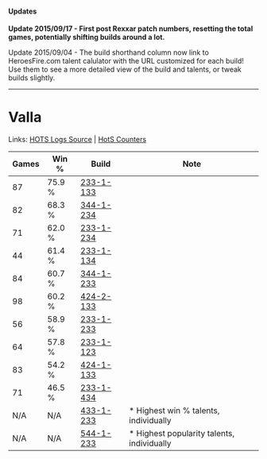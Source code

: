 #### Updates
**Update 2015/09/17 - First post Rexxar patch numbers, resetting the total games, potentially shifting builds around a lot.**

Update 2015/09/04 - The build shorthand column now link to HeroesFire.com talent calulator with the URL customized for each build!  
Use them to see a more detailed view of the build and talents, or tweak builds slightly.

***

# Valla

Links: [HOTS Logs Source](https://www.hotslogs.com/Sitewide/HeroDetails?Hero=Valla) | [HotS Counters](http://hotscounters.com/#/hero/Valla)

Games  | Win %  | Build     | Note
-----  | -----  | -----     | ----
87     | 75.9 % | [233-1-133](http://www.heroesfire.com/hots/talent-calculator/valla#l2Xz) | 
82     | 68.3 % | [344-1-234](http://www.heroesfire.com/hots/talent-calculator/valla#pHZI) | 
71     | 62.0 % | [233-1-234](http://www.heroesfire.com/hots/talent-calculator/valla#l2ZY) | 
44     | 61.4 % | [233-1-134](http://www.heroesfire.com/hots/talent-calculator/valla#l2X-) | 
84     | 60.7 % | [344-1-233](http://www.heroesfire.com/hots/talent-calculator/valla#pHZH) | 
98     | 60.2 % | [424-2-133](http://www.heroesfire.com/hots/talent-calculator/valla#sL5L) | 
56     | 58.9 % | [233-1-233](http://www.heroesfire.com/hots/talent-calculator/valla#l2ZX) | 
64     | 57.8 % | [233-1-123](http://www.heroesfire.com/hots/talent-calculator/valla#l2Xp) | 
83     | 54.2 % | [424-1-133](http://www.heroesfire.com/hots/talent-calculator/valla#sKrj) | 
71     | 46.5 % | [233-1-434](http://www.heroesfire.com/hots/talent-calculator/valla#l2cg) | 
N/A    | N/A    | [433-1-233](http://www.heroesfire.com/hots/talent-calculator/valla#sgrX) | * Highest win % talents, individually
N/A    | N/A    | [544-1-233](http://www.heroesfire.com/hots/talent-calculator/valla#wvrH) | * Highest popularity talents, individually
